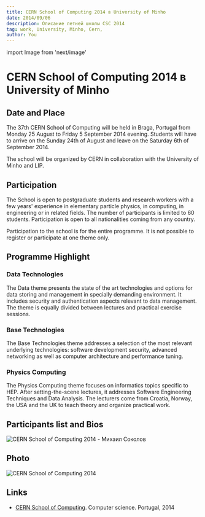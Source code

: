 ```yaml
---
title: CERN School of Computing 2014 в University of Minho
date: 2014/09/06
description: Описание летней школы CSC 2014
tag: work, University, Minho, Cern,
author: You
---
```

import Image from 'next/image'


# CERN School of Computing 2014 в University of Minho

## Date and Place
The 37th CERN School of Computing will be held in Braga, Portugal from Monday 25 August to Friday 5 September 2014 evening. Students will have to arrive on the Sunday 24th of August and leave on the Saturday 6th of September 2014.

The school will be organized by CERN in collaboration with the University of Minho and LIP.

## Participation
The School is open to postgraduate students and research workers with a few years' experience in elementary particle physics, in computing, in engineering or in related fields. The number of participants is limited to 60 students. Participation is open to all nationalities coming from any country.

Participation to the school is for the entire programme. It is not possible to register or participate at one theme only.


## Programme Highlight
### Data Technologies
The Data theme presents the state of the art technologies and options for data storing and management in specially demanding environment. It includes security and authentication aspects relevant to data management. The theme is equally divided between lectures and practical exercise sessions.	

### Base Technologies
The Base Technologies theme addresses a selection of the most relevant underlying technologies: software development security, advanced networking as well as computer architecture and performance tuning.	

### Physics Computing
The Physics Computing theme focuses on informatics topics specific to HEP. After setting-the-scene lectures, it addresses Software Engineering Techniques and Data Analysis. The lecturers come from Croatia, Norway, the USA and the UK to teach theory and organize practical work. 


## Participants list and Bios

<Image	
  src="/images/sokolov-michael-cern-2014.png"	
  alt="CERN School of Computing 2014 - Михаил Соколов"	
  width={1024}	
  height={255}	
  priority	
  className="next-image"	
/>	


## Photo

<Image	
  src="/images/photo_cern_csc_2014.jpg"	
  alt="CERN School of Computing 2014"	
  width={1280}	
  height={685}	
  priority	
  className="next-image"	
/>


## Links
 - [CERN School of Computing](https://indico.cern.ch/event/298406/). Computer science. Portugal, 2014



